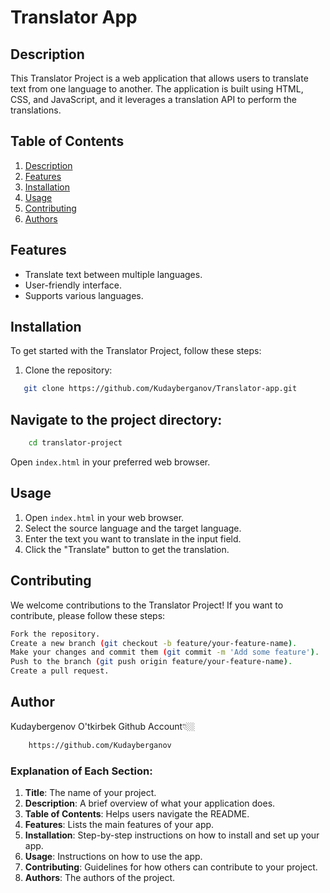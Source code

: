 # Translator App

## Description
This Translator Project is a web application that allows users to translate text from one language to another. The application is built using HTML, CSS, and JavaScript, and it leverages a translation API to perform the translations.

## Table of Contents
1. [Description](#description)
2. [Features](#features)
3. [Installation](#installation)
4. [Usage](#usage)
5. [Contributing](#contributing)
6. [Authors](#author)

## Features
- Translate text between multiple languages.
- User-friendly interface.
- Supports various languages.

## Installation
To get started with the Translator Project, follow these steps:

1. Clone the repository:
```bash
   git clone https://github.com/Kudayberganov/Translator-app.git
```

## Navigate to the project directory:
```bash
    cd translator-project
```
Open `index.html` in your preferred web browser.

## Usage
1. Open `index.html` in your web browser.
2. Select the source language and the target language.
3. Enter the text you want to translate in the input field.
4. Click the "Translate" button to get the translation.

## Contributing
We welcome contributions to the Translator Project! If you want to contribute, please follow these steps:

```bash
Fork the repository.
Create a new branch (git checkout -b feature/your-feature-name).
Make your changes and commit them (git commit -m 'Add some feature').
Push to the branch (git push origin feature/your-feature-name).
Create a pull request.
```
## Author
Kudaybergenov O'tkirbek
Github Account👇🏼
```bash
    https://github.com/Kudayberganov
```


### Explanation of Each Section:

1. **Title**: The name of your project.
2. **Description**: A brief overview of what your application does.
3. **Table of Contents**: Helps users navigate the README.
4. **Features**: Lists the main features of your app.
5. **Installation**: Step-by-step instructions on how to install and set up your app.
6. **Usage**: Instructions on how to use the app.
7. **Contributing**: Guidelines for how others can contribute to your project.
8. **Authors**: The authors of the project.
